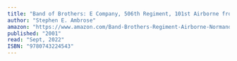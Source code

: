 ```yaml
---
title: "Band of Brothers: E Company, 506th Regiment, 101st Airborne from Normandy to Hitler's Eagle's Nest"
author: "Stephen E. Ambrose"
amazon: "https://www.amazon.com/Band-Brothers-Regiment-Airborne-Normandy/dp/074322454X"
published: "2001"
read: "Sept, 2022"
ISBN: "9780743224543"
---
```

